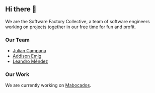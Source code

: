 ## Hi there 👋

We are the Software Factory Collective, a team of software engineers working on projects together in our free time for fun and profit.

### Our Team
- [Julian Campana](https://github.com/JCampana98)
- [Addison Emig](https://github.com/Pertempto)
- [Leandro Méndez](https://github.com/LeanMendez)

### Our Work
We are currently working on [Mabocados](github.com/software-factory-collective/mabocados).
<!--

**Here are some ideas to get you started:**

🙋‍♀️ A short introduction - what is your organization all about?
🌈 Contribution guidelines - how can the community get involved?
👩‍💻 Useful resources - where can the community find your docs? Is there anything else the community should know?
🍿 Fun facts - what does your team eat for breakfast?
🧙 Remember, you can do mighty things with the power of [Markdown](https://docs.github.com/github/writing-on-github/getting-started-with-writing-and-formatting-on-github/basic-writing-and-formatting-syntax)
-->
